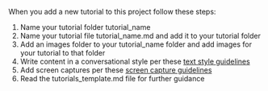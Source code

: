 When you add a new tutorial to this project follow these steps:

1. Name your tutorial folder tutorial_name
2. Name your tutorial file tutorial_name.md and add it to your tutorial folder
3. Add an images folder to your tutorial_name folder and add images for your tutorial to that folder
4. Write content in a conversational style per these [text style guidelines](https://releaseblueprints.ibm.com/display/CLOUDOE/Cloud+OE+Content+Design#CloudOEContentDesign-BlueMixtextstyleguidelines)
5. Add screen captures per these [screen capture guidelines](https://releaseblueprints.ibm.com/display/CLOUDOE/Cloud+OE+Content+Design#CloudOEContentDesign-Screencaptures) 
6. Read the tutorials_template.md file for further guidance
